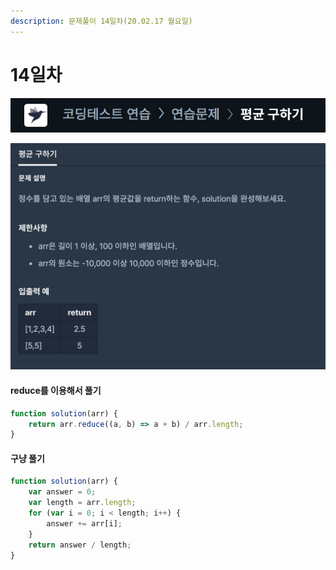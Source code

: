 ```yaml
---
description: 문제풀이 14일차(20.02.17 월요일)
---
```


# 14일차

![](../../.gitbook/assets/image%20%2813%29.png)

![](../../.gitbook/assets/image%20%2815%29.png)

#### reduce를 이용해서 풀기 

```javascript
function solution(arr) {
    return arr.reduce((a, b) => a + b) / arr.length;
}
```

#### 구냥 풀기 

```javascript
function solution(arr) {
    var answer = 0;
    var length = arr.length;
    for (var i = 0; i < length; i++) {
        answer += arr[i];
    }
    return answer / length;
}
```

